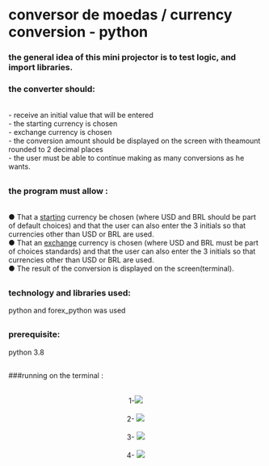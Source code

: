 <h1>conversor de moedas / currency conversion - python</h1> 

<h3> the general idea of this mini projector is to test logic, and import libraries.</h3>

### the converter should:

<br>
- receive an initial value that will be entered
<br>
- the starting currency is chosen
<br>
- exchange currency is chosen
<br>
- the conversion amount should be displayed on the screen with theamount rounded to 2 decimal places
<br>
- the user must be able to continue making as many conversions as he wants.

##

### the program must allow : 

<br>
● That a <u>starting</u> currency be chosen (where USD and BRL should be part of default choices) and
that the user can also enter the 3 initials so that currencies other than USD or BRL
are used.
<br>
● That an <u>exchange</u> currency is chosen (where USD and BRL must be part of choices
standards) and that the user can also enter the 3 initials so that currencies other than USD or BRL are used.
<br>
● The result of the conversion is displayed on the screen(terminal).

##

### technology and libraries used:
python and forex_python was used


##

### prerequisite:
python 3.8



##

###running on the terminal :


<br>
<center> 1-<img src="https://user-images.githubusercontent.com/77032723/147884522-f70c386f-1e7c-4a77-a7b9-72874d87bae2.png"></center>
<br>
<center> 2- <img src="https://user-images.githubusercontent.com/77032723/147884538-57d26b73-c82f-4184-989e-ef923342e087.png"></center>
<br>
<center> 3- <img src="https://user-images.githubusercontent.com/77032723/147884554-38bf0640-a0cf-4658-b243-f01bad477715.png"></center>
<br>
<center> 4- <img src="https://user-images.githubusercontent.com/77032723/147884585-71873365-0680-42af-af40-29d5b805cf0e.png"></center>

##




